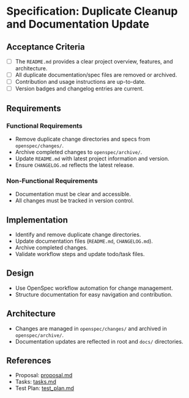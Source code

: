 
# Specification: Duplicate Cleanup and Documentation Update

## Acceptance Criteria

- [ ] The `README.md` provides a clear project overview, features, and architecture.
- [ ] All duplicate documentation/spec files are removed or archived.
- [ ] Contribution and usage instructions are up-to-date.
- [ ] Version badges and changelog entries are current.

## Requirements

### Functional Requirements
- Remove duplicate change directories and specs from `openspec/changes/`.
- Archive completed changes to `openspec/archive/`.
- Update `README.md` with latest project information and version.
- Ensure `CHANGELOG.md` reflects the latest release.

### Non-Functional Requirements
- Documentation must be clear and accessible.
- All changes must be tracked in version control.

## Implementation

- Identify and remove duplicate change directories.
- Update documentation files (`README.md`, `CHANGELOG.md`).
- Archive completed changes.
- Validate workflow steps and update todo/task files.

## Design

- Use OpenSpec workflow automation for change management.
- Structure documentation for easy navigation and contribution.

## Architecture

- Changes are managed in `openspec/changes/` and archived in `openspec/archive/`.
- Documentation updates are reflected in root and `docs/` directories.

## References

- Proposal: [proposal.md](./proposal.md)
- Tasks: [tasks.md](./tasks.md)
- Test Plan: [test_plan.md](./test_plan.md)
